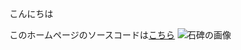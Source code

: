 こんにちは

このホームページのソースコードは[こちら](https://github.com//satoshitadokoro/SamplePages/)
![石碑の画像](./stone.jpg)
